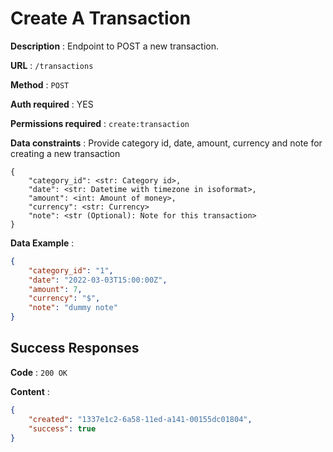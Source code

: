 # Create A Transaction

**Description** : Endpoint to POST a new transaction.

**URL** : `/transactions`

**Method** : `POST`

**Auth required** : YES

**Permissions required** : `create:transaction`

**Data constraints** : 
Provide category id, date, amount, currency and note for creating a new transaction
```
{
    "category_id": <str: Category id>,
    "date": <str: Datetime with timezone in isoformat>,
    "amount": <int: Amount of money>,
    "currency": <str: Currency>
    "note": <str (Optional): Note for this transaction>
}
```

**Data Example** :
```json
{
    "category_id": "1",
    "date": "2022-03-03T15:00:00Z",
    "amount": 7,
    "currency": "$",
    "note": "dummy note"
}
```

## Success Responses

**Code** : `200 OK`

**Content** : 

```json
{
    "created": "1337e1c2-6a58-11ed-a141-00155dc01804",
    "success": true
}
```
